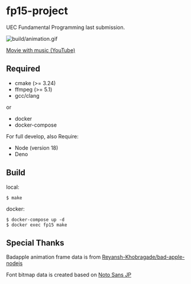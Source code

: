 # fp15-project

UEC Fundamental Programming last submission.

![build/animation.gif](https://github.com/ryota2357/fp15-project/blob/build/animation.gif)

[Movie with music (YouTube)](https://youtu.be/lrWVL6Da3GM)

## Required

- cmake (>= 3.24)
- ffmpeg (>= 5.1)
- gcc/clang

or

- docker
- docker-compose

For full develop, also Require:

- Node (version 18)
- Deno

## Build

local:

```shell
$ make
```

docker:

```shell
$ docker-compose up -d
$ docker exec fp15 make
```

## Special Thanks

Badapple animation frame data is from [Reyansh-Khobragade/bad-apple-nodejs](https://github.com/Reyansh-Khobragade/bad-apple-nodejs)

Font bitmap data is created based on [Noto Sans JP](https://fonts.google.com/noto/specimen/Noto+Sans+JP)
